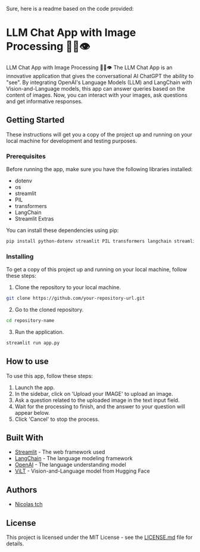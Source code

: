 Sure, here is a readme based on the code provided:

# LLM Chat App with Image Processing 🤗💬👁️

LLM Chat App with Image Processing 🤗💬👁️
The LLM Chat App is an innovative application that gives the conversational AI ChatGPT the ability to "see". By integrating OpenAI's Language Models (LLM) and LangChain with Vision-and-Language models, this app can answer queries based on the content of images. Now, you can interact with your images, ask questions and get informative responses.

## Getting Started

These instructions will get you a copy of the project up and running on your local machine for development and testing purposes.

### Prerequisites

Before running the app, make sure you have the following libraries installed:

- dotenv
- os
- streamlit
- PIL
- transformers
- LangChain
- Streamlit Extras

You can install these dependencies using pip:

```bash
pip install python-dotenv streamlit PIL transformers langchain streamlit-extras
```

### Installing

To get a copy of this project up and running on your local machine, follow these steps:

1. Clone the repository to your local machine.

```bash
git clone https://github.com/your-repository-url.git
```

2. Go to the cloned repository.

```bash
cd repository-name
```

3. Run the application.

```bash
streamlit run app.py
```

## How to use

To use this app, follow these steps:

1. Launch the app.
2. In the sidebar, click on 'Upload your IMAGE' to upload an image.
3. Ask a question related to the uploaded image in the text input field.
4. Wait for the processing to finish, and the answer to your question will appear below.
5. Click 'Cancel' to stop the process.

## Built With

- [Streamlit](https://streamlit.io/) - The web framework used
- [LangChain](https://python.langchain.com/) - The language modeling framework
- [OpenAI](https://platform.openai.com/docs/models) - The language understanding model
- [ViLT](https://huggingface.co/dandelin/vilt-b32-finetuned-vqa) - Vision-and-Language model from Hugging Face

## Authors

- [Nicolas tch](https://twitter.com/nicolas_tch)

## License

This project is licensed under the MIT License - see the [LICENSE.md](LICENSE.md) file for details.